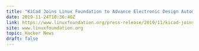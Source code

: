 ```yaml
---
title: "KiCad Joins Linux Foundation to Advance Electronic Design Automation"
date: 2019-11-24T10:36:40Z
link: https://www.linuxfoundation.org/press-release/2019/11/kicad-joins-linux-foundation-to-advance-electronic-design-automation/?utm_medium=RSS&utm_source=hune
site: www.linuxfoundation.org
topic: Hacker News
draft: false
---
```

